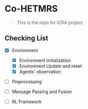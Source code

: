 # Co-HETMRS

> This is the repo for ICRA project

## Checking List

- [x] Environment

    - [x] Environment Initialization
    - [x] Environment Update and reset
    - [x] Agents' observation

- [ ] Preprocessing

- [ ] Message Passing and Fusion

- [ ] RL Framework